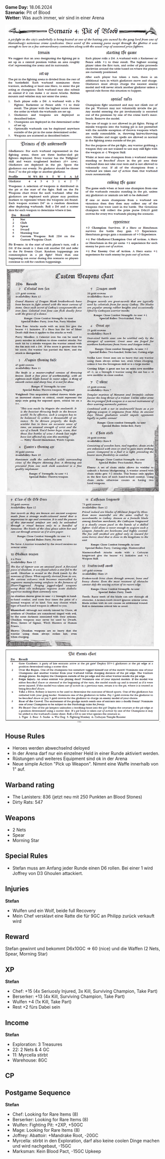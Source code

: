 **Game Day:** 18.06.2024  
**Szenario:** Pit of Blood  
**Wetter:** Was auch immer, wir sind in einer Arena

<img src="../Pics/PB_1.png" alt="drawing" width="500"/>

<img src="../Pics/PB_2.png" alt="drawing" width="500"/>

<img src="../Pics/PB_3.png" alt="drawing" width="500"/>

## House Rules
 - Heroes werden abwechselnd deloyed
 - In der Arena darf nur ein einzelner Held in einer Runde aktiviert werden.
 - Rüstungen und weiteres Equipment sind ok in der Arena
 - Neue simple Action "Pick up Weapon". Nimmt eine Waffe innerhalb von 1" auf.

## Warband rating
- The Lanisters: 836  (jetzt neu mit 250 Punkten an Blood Stones)
- Dirty Rats: 547

## Weapons
 - 2 Nets
 - Spear
 - Morning Star

## Special Rules
 - Stefan muss am Anfang jeder Runde einen D6 rollen. Bei einer 1 wird Joffrey von D3 Ghoulen attackiert.

## Injuries
**Stefan**  
 - Wulfen und ein Wolf, beide full Recovery
 - Mein Chef versklavt eine Ratte die für 9GC an Philipp zurück verkauft wird 

## Reward
Stefan gewinnt und bekommt D6x10GC => 60 (nice) und die Waffen (2 Nets, Spear, Morning Star)

## XP
**Stefan**  
 - Chef: +15 (4x Seriuosly Injured, 3x Kill, Surviving Champion, Take Part)
 - Berserker: +13 (4x Kill, Surviving Champion, Take Part)
 - Wulfen +4 (1x Kill, Take Part)
 - Rest +2 fürs Dabei sein


## Income
**Stefan**
 - Exploration: 3 Treasures
 - 22: 2 Nets & 4 GC
 - 11: Myrcella stirbt
 - Warehouse: 8GC

## CP


## Postgame Sequence 
**Stefan**
 - Chef: Looking for Rare Items (8)
 - Berserker: Looking for Rare Items (8)
 - Wulfen: Fighting Pit: +2XP, +50GC
 - Mage: Looking for Rare Items (8)
 - Joffrey: Abattoir: +Mandrake Root, -20GC
 - Myrcella: stirbt in den Exploration, darf also keine coolen Dinge machen und wird nachgebaut, -15GC
 - Marksman: Kein Blood Pact, -15GC Upkeep
